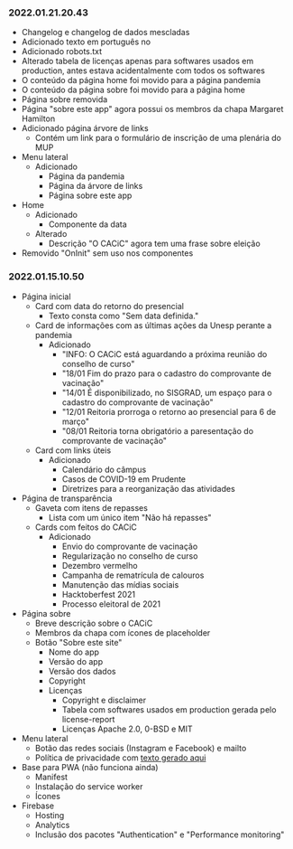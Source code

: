 ### 2022.01.21.20.43
- Changelog e changelog de dados mescladas
- Adicionado texto em português no <noscript>
- Adicionado robots.txt
- Alterado tabela de licenças apenas para softwares usados em production, antes estava acidentalmente com todos os softwares
- O conteúdo da página home foi movido para a página pandemia
- O conteúdo da página sobre foi movido para a página home
- Página sobre removida
- Página "sobre este app" agora possui os membros da chapa Margaret Hamilton
- Adicionado página árvore de links
    - Contém um link para o formulário de inscrição de uma plenária do MUP
- Menu lateral
    - Adicionado
        - Página da pandemia
        - Página da árvore de links
        - Página sobre este app
- Home
    - Adicionado
        - Componente da data
    - Alterado
        - Descrição "O CACiC" agora tem uma frase sobre eleição
- Removido "OnInit" sem uso nos componentes

### 2022.01.15.10.50
- Página inicial
    - Card com data do retorno do presencial
        - Texto consta como "Sem data definida."
    - Card de informações com as últimas ações da Unesp perante a pandemia
        - Adicionado
            - "INFO: O CACiC está aguardando a próxima reunião do conselho de curso"
            - "18/01 Fim do prazo para o cadastro do comprovante de vacinação"
            - "14/01 É disponibilizado, no SISGRAD, um espaço para o cadastro do comprovante de vacinação"
            - "12/01 Reitoria prorroga o retorno ao presencial para 6 de março"
            - "08/01 Reitoria torna obrigatório a paresentação do comprovante de vacinação"
    - Card com links úteis
        - Adicionado
            - Calendário do câmpus
            - Casos de COVID-19 em Prudente
            - Diretrizes para a reorganização das atividades
- Página de transparência
    - Gaveta com itens de repasses
        - Lista com um único item "Não há repasses"
    - Cards com feitos do CACiC
        - Adicionado
            - Envio do comprovante de vacinação
            - Regularização no conselho de curso
            - Dezembro vermelho
            - Campanha de rematrícula de calouros
            - Manutenção das mídias sociais
            - Hacktoberfest 2021
            - Processo eleitoral de 2021
- Página sobre
    - Breve descrição sobre o CACiC
    - Membros da chapa com ícones de placeholder
    - Botão "Sobre este site"
        - Nome do app
        - Versão do app
        - Versão dos dados
        - Copyright
        - Licenças
            - Copyright e disclaimer
            - Tabela com softwares usados em production gerada pelo license-report
            - Licenças Apache 2.0, 0-BSD e MIT
- Menu lateral
    - Botão das redes sociais (Instagram e Facebook) e mailto
    - Política de privacidade com [texto gerado aqui](https://www.blogson.com.br/gerador-de-politica-de-privacidade-lgpd/)
- Base para PWA (não funciona ainda)
    - Manifest
    - Instalação do service worker
    - Ícones
- Firebase
    - Hosting
    - Analytics
    - Inclusão dos pacotes "Authentication" e "Performance monitoring"